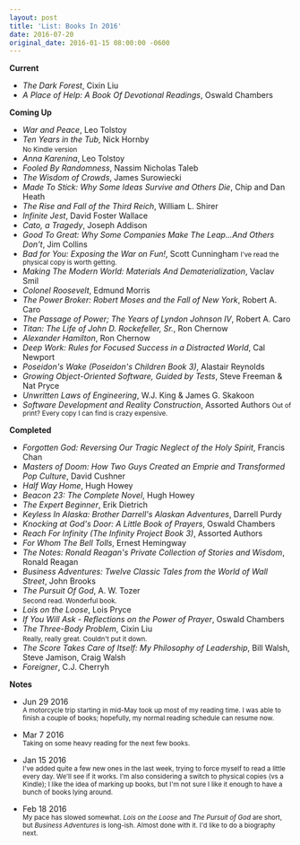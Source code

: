 ```yaml
---
layout: post
title: 'List: Books In 2016'
date: 2016-07-20
original_date: 2016-01-15 08:00:00 -0600
---
```


**Current**

- *The Dark Forest*, Cixin Liu
- *A Place of Help: A Book Of Devotional Readings*, Oswald Chambers

**Coming Up**

- *War and Peace*, Leo Tolstoy
- *Ten Years in the Tub*, Nick Hornby<br />
  <small>No Kindle version</small>
- *Anna Karenina*, Leo Tolstoy
- *Fooled By Randomness*, Nassim Nicholas Taleb
- *The Wisdom of Crowds*, James Surowiecki
- *Made To Stick: Why Some Ideas Survive and Others Die*, Chip and Dan Heath
- *The Rise and Fall of the Third Reich*, William L. Shirer
- *Infinite Jest*, David Foster Wallace
- *Cato, a Tragedy*, Joseph Addison
- *Good To Great: Why Some Companies Make The Leap...And Others Don't*, Jim Collins
- *Bad for You: Exposing the War on Fun!*, Scott Cunningham
  <small>I've read the physical copy is worth getting.</small>
- *Making The Modern World: Materials And Dematerialization*, Vaclav Smil
- *Colonel Roosevelt*, Edmund Morris
- *The Power Broker: Robert Moses and the Fall of New York*, Robert A. Caro
- *The Passage of Power; The Years of Lyndon Johnson IV*, Robert A. Caro
- *Titan: The Life of John D. Rockefeller, Sr.*, Ron Chernow
- *Alexander Hamilton*, Ron Chernow
- *Deep Work: Rules for Focused Success in a Distracted World*, Cal Newport
- *Poseidon's Wake (Poseidon's Children Book 3)*, Alastair Reynolds
- *Growing Object-Oriented Software, Guided by Tests*, Steve Freeman & Nat Pryce
- *Unwritten Laws of Engineering*, W.J. King & James G. Skakoon
- *Software Development and Reality Construction*, Assorted Authors
  <small>Out of print? Every copy I can find is crazy expensive.</small>

**Completed**

- *Forgotten God: Reversing Our Tragic Neglect of the Holy Spirit*, Francis Chan
- *Masters of Doom: How Two Guys Created an Emprie and Transformed Pop Culture*, David Cushner
- *Half Way Home*, Hugh Howey
- *Beacon 23: The Complete Novel*, Hugh Howey
- *The Expert Beginner*, Erik Dietrich
- *Keyless In Alaska: Brother Darrell's Alaskan Adventures*, Darrell Purdy
- *Knocking at God's Door: A Little Book of Prayers*, Oswald Chambers
- *Reach For Infinity (The Infinity Project Book 3)*, Assorted Authors
- *For Whom The Bell Tolls*, Ernest Hemingway
- *The Notes: Ronald Reagan's Private Collection of Stories and Wisdom*, Ronald Reagan
- *Business Adventures: Twelve Classic Tales from the World of Wall Street*, John Brooks
- *The Pursuit Of God*, A. W. Tozer<br />
  <small>Second read. Wonderful book.</small>
- *Lois on the Loose*, Lois Pryce
- *If You Will Ask - Reflections on the Power of Prayer*, Oswald Chambers
- *The Three-Body Problem*, Cixin Liu<br />
  <small>Really, really great. Couldn't put it down.</small>
- *The Score Takes Care of Itself: My Philosophy of Leadership*, Bill Walsh, Steve Jamison, Craig Walsh
- *Foreigner*, C.J. Cherryh

**Notes**

- Jun 29 2016<br />
  <small>A motorcycle trip starting in mid-May took up most of my reading time.
  I was able to finish a couple of books; hopefully, my normal reading schedule
  can resume now.</small>

- Mar 7 2016<br />
  <small>Taking on some heavy reading for the next few books.</small>

- Jan 15 2016<br />
  <small>I've added quite a few new ones in the last week, trying to force
  myself to read a little every day. We'll see if it works. I'm also
  considering a switch to physical copies (vs a Kindle); I like the idea of
  marking up books, but I'm not sure I like it enough to have a bunch of books
  lying around.</small>

- Feb 18 2016<br />
  <small>My pace has slowed somewhat. *Lois on the Loose* and *The Pursuit of
  God* are short, but *Business Adventures* is long-ish. Almost done with it.
  I'd like to do a biography next.</small>
